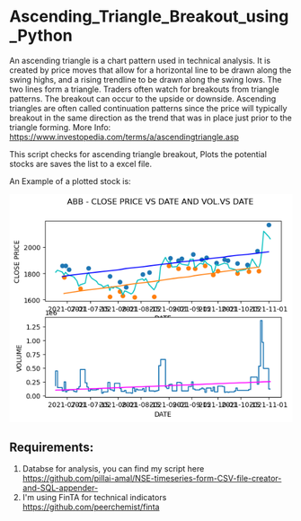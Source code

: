 # Ascending_Triangle_Breakout_using_Python

An ascending triangle is a chart pattern used in technical analysis. It is created by price moves that allow for a horizontal line to be drawn along the swing highs, and a rising trendline to be drawn along the swing lows. The two lines form a triangle. Traders often watch for breakouts from triangle patterns. The breakout can occur to the upside or downside. Ascending triangles are often called continuation patterns since the price will typically breakout in the same direction as the trend that was in place just prior to the triangle forming.
More Info: https://www.investopedia.com/terms/a/ascendingtriangle.asp

This script checks for ascending triangle breakout, Plots the potential stocks are saves the list to a excel file.  

An Example of a plotted stock is:

![alt text](https://github.com/pillai-amal/Ascending_Triangle_Breakout_using_Python/blob/main/ABB.png?raw=true "Logo Title Text 1")

## Requirements:
1. Databse for analysis, you can find my script here https://github.com/pillai-amal/NSE-timeseries-form-CSV-file-creator-and-SQL-appender-
2. I'm using FinTA for technical indicators https://github.com/peerchemist/finta
